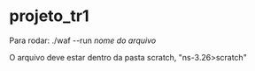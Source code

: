 # projeto_tr1

Para rodar: ./waf --run *nome do arquivo*

O arquivo deve estar dentro da pasta scratch, "ns-3.26>scratch"

